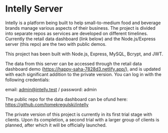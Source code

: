 # Intelly Server

Intelly is a platform being built to help small-to-medium food and beverage brands manage various aspects of their business. The project is divided into separate repos as services are developed on different timelines. Currently the retail data dashboard (link below) and the Node.js/Express server (this repo) are the two with public demos.

This project has been built with Node.js, Express, MySQL, Bcrypt, and JWT.

The data from this server can be accessed through the retail data dashboard demo (https://happy-saha-7828d3.netlify.app/), and is updated with each significant addition to the private version. You can log in with the following credentials:

email: admin@intelly.test / password: admin

The public repo for the data dashboard can be ofund here: https://github.com/tomekregulski/intelly

The private version of this project is currently in its first trial stage with clients. Upon its completion, a second trial with a larger group of clients is planned, after which it will be officially launched.
